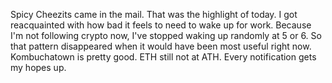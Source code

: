Spicy Cheezits came in the mail. That was the highlight of today. I got reacquainted with how bad it feels to need to wake up for work. Because I'm not following crypto now, I've stopped waking up randomly at 5 or 6. So that pattern disappeared when it would have been most useful right now. Kombuchatown is pretty good. ETH still not at ATH. Every notification gets my hopes up.

